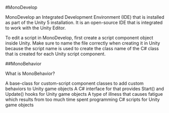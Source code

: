 #MonoDevelop

MonoDevelop an Integrated Development Environment (IDE) that is installed as part of the Unity 5 installation.  It is an open-source IDE that is integrated to work with the Unity Editor.

To edit a script in MonoDevelop, first create a script component object inside Unity.  Make sure to name the file correctly when creating it in Unity because the script name is used to create the class name of the C# class that is created for each Unity script component.  

##MonoBehavior


<quiz>
 <question>
        <p>What is MonoBehavior?</p>
        <answer correct>A base-class for custom-script component classes to add custom behaviors to Unity game objects</answer>
        <answer>A C# interface for that provides Start() and Update() hooks for Unity game objects  </answer>
        <answer>A type of illness that causes fatigue which results from too much time spent programming C# scripts for Unity game objects </answer>
    </question>
    </quiz>